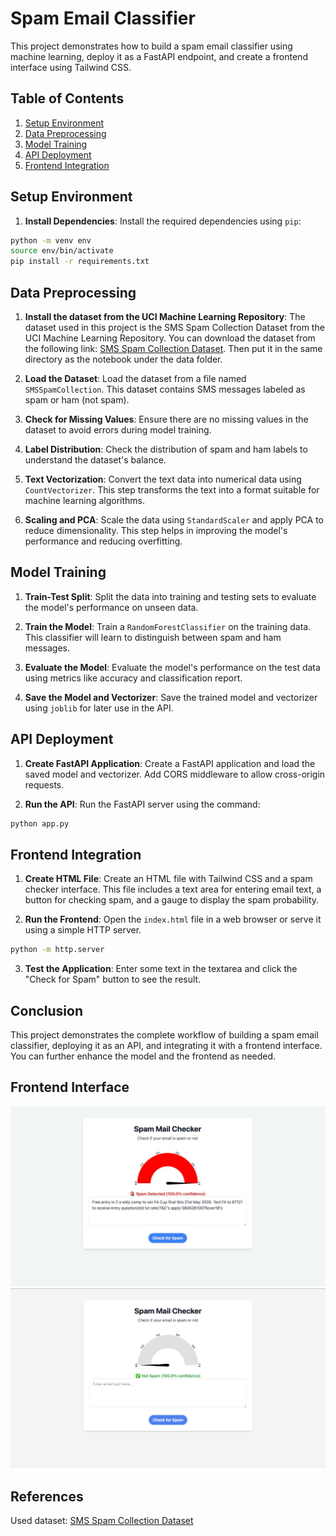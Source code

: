 # Spam Email Classifier

This project demonstrates how to build a spam email classifier using machine learning, deploy it as a FastAPI endpoint, and create a frontend interface using Tailwind CSS.

## Table of Contents
1. [Setup Environment](#install-repository)
1. [Data Preprocessing](#data-preprocessing)
2. [Model Training](#model-training)
3. [API Deployment](#api-deployment)
4. [Frontend Integration](#frontend-integration)


## Setup Environment

1. **Install Dependencies**: Install the required dependencies using `pip`:

```bash
python -m venv env
source env/bin/activate
pip install -r requirements.txt
```

## Data Preprocessing

1. **Install the dataset from the UCI Machine Learning Repository**: The dataset used in this project is the SMS Spam Collection Dataset from the UCI Machine Learning Repository. You can download the dataset from the following link: [SMS Spam Collection Dataset](https://archive.ics.uci.edu/dataset/228/sms+spam+collection). Then put it in the same directory as the notebook under the data folder.

2. **Load the Dataset**: Load the dataset from a file named `SMSSpamCollection`. This dataset contains SMS messages labeled as spam or ham (not spam).

3. **Check for Missing Values**: Ensure there are no missing values in the dataset to avoid errors during model training.

4. **Label Distribution**: Check the distribution of spam and ham labels to understand the dataset's balance.

5. **Text Vectorization**: Convert the text data into numerical data using `CountVectorizer`. This step transforms the text into a format suitable for machine learning algorithms.

6. **Scaling and PCA**: Scale the data using `StandardScaler` and apply PCA to reduce dimensionality. This step helps in improving the model's performance and reducing overfitting.

## Model Training

1. **Train-Test Split**: Split the data into training and testing sets to evaluate the model's performance on unseen data.

2. **Train the Model**: Train a `RandomForestClassifier` on the training data. This classifier will learn to distinguish between spam and ham messages.

3. **Evaluate the Model**: Evaluate the model's performance on the test data using metrics like accuracy and classification report.

4. **Save the Model and Vectorizer**: Save the trained model and vectorizer using `joblib` for later use in the API.


## API Deployment

1. **Create FastAPI Application**: Create a FastAPI application and load the saved model and vectorizer. Add CORS middleware to allow cross-origin requests.

2. **Run the API**: Run the FastAPI server using the command:

```bash
python app.py
```

## Frontend Integration

1. **Create HTML File**: Create an HTML file with Tailwind CSS and a spam checker interface. This file includes a text area for entering email text, a button for checking spam, and a gauge to display the spam probability.


2. **Run the Frontend**: Open the `index.html` file in a web browser or serve it using a simple HTTP server.

```bash
python -m http.server
```

3. **Test the Application**: Enter some text in the textarea and click the "Check for Spam" button to see the result.

## Conclusion

This project demonstrates the complete workflow of building a spam email classifier, deploying it as an API, and integrating it with a frontend interface. You can further enhance the model and the frontend as needed.

## Frontend Interface

![Frontend Interface](readme-images/image.png)
![Frontend Interface2](readme-images/image2.png)


## References
Used dataset: [SMS Spam Collection Dataset](https://archive.ics.uci.edu/dataset/228/sms+spam+collection)
